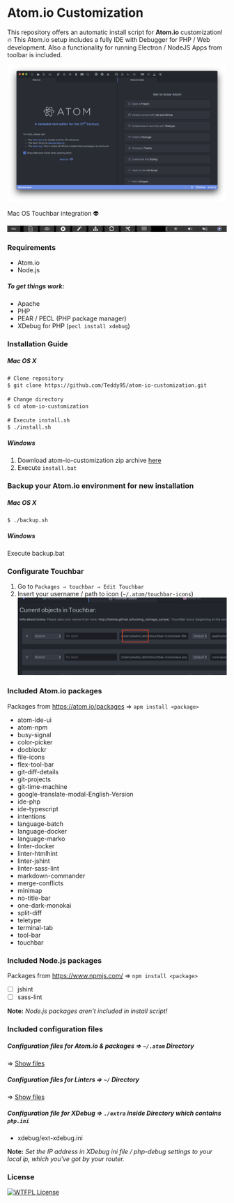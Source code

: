 # Atom.io Customization

This repository offers an automatic install script for **Atom.io** customization! :fire:
This Atom.io setup includes a fully IDE with Debugger for PHP / Web development.
Also a functionality for running Electron / NodeJS Apps from toolbar is included.

![Screenshot](img/screenshot.png)

Mac OS Touchbar integration :alien:

![Touchbar](img/touchbar.png)

### Requirements

-   Atom.io
-   Node.js

##### To get things work:

-   Apache
-   PHP
-   PEAR / PECL (PHP package manager)
-   XDebug for PHP (`pecl install xdebug`)

### Installation Guide

##### Mac OS X

```shell
# Clone repository
$ git clone https://github.com/Teddy95/atom-io-customization.git

# Change directory
$ cd atom-io-customization

# Execute install.sh
$ ./install.sh
```

##### Windows

1.  Download atom-io-customization zip archive [here](https://github.com/Teddy95/atom-io-customization/archive/master.zip)
2.  Execute `install.bat`

### Backup your Atom.io environment for new installation

##### Mac OS X

    $ ./backup.sh

##### Windows

Execute backup.bat

### Configurate Touchbar

1.  Go to `Packages ⇒ touchbar ⇒ Edit Touchbar`
2.  Insert your username / path to icon (`~/.atom/touchbar-icons`)
    ![Touchbar Configuration](img/touchbar_config.png)

### Included Atom.io packages

Packages from <https://atom.io/packages> ⇒ `apm install <package>`

- atom-ide-ui
- atom-npm
- busy-signal
- color-picker
- docblockr
- file-icons
- flex-tool-bar
- git-diff-details
- git-projects
- git-time-machine
- google-translate-modal-English-Version
- ide-php
- ide-typescript
- intentions
- language-batch
- language-docker
- language-marko
- linter-docker
- linter-htmlhint
- linter-jshint
- linter-sass-lint
- markdown-commander
- merge-conflicts
- minimap
- no-title-bar
- one-dark-monokai
- split-diff
- teletype
- terminal-tab
- tool-bar
- touchbar

### Included Node.js packages

Packages from <https://www.npmjs.com/> ⇒ `npm install <package>`

-   [ ] jshint
-   [ ] sass-lint

**Note:** _Node.js packages aren't included in install script!_

### Included configuration files

##### Configuration files for Atom.io & packages ⇒ `~/.atom` Directory

⇒ [Show files](https://github.com/Teddy95/atom-io-customization/tree/master/atom)

##### Configuration files for Linters ⇒ `~/` Directory

⇒ [Show files](https://github.com/Teddy95/atom-io-customization/tree/master/linter-conf)

##### Configuration file for XDebug ⇒ `./extra` inside Directory which contains `php.ini`

-   xdebug/ext-xdebug.ini

**Note:** _Set the IP address in XDebug ini file / php-debug settings to your local ip, which you've got by your router._

### License

[![WTFPL License](http://www.wtfpl.net/wp-content/uploads/2012/12/wtfpl-badge-1.png)](https://github.com/Teddy95/atom-io-customization/blob/master/LICENSE.md)
